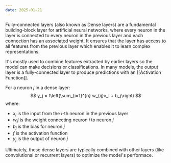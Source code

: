 ```yaml
---
date: 2025-01-21
---
```

Fully-connected layers (also known as Dense layers) are a fundamental building-block layer for artificial neural networks, where every neuron in the layer is connected to every neuron in the previous layer and each connection has an associated weight. It ensures that the layer has access to all features from the previous layer which enables it to learn complex representations.

It's mostly used to combine features extracted by earlier layers so the model can make decisions or classifications. In many models, the output layer is a fully-connected layer to produce predictions with an [[Activation Function]].

For a neuron $j$ in a dense layer:
$$
y_j = f\left(\sum_{i=1}^{n} w_{ij}x_i + b_j\right)
$$
where:
- $x_i$ is the input from the $i$-th neuron in the previous layer
- $w_ij$ is the weight connecting neuron $i$ to neuron $j$
- $b_j$ is the bias for neuron $j$
- $f$ is the activation function
- $y_j$ is the output of neuron $j$

Ultimately, these dense layers are typically combined with other layers (like convolutional or recurrent layers) to optimize the model's performace.
